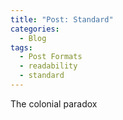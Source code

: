 ```yaml
---
title: "Post: Standard"
categories:
  - Blog
tags:
  - Post Formats
  - readability
  - standard
---
```


The colonial paradox 
